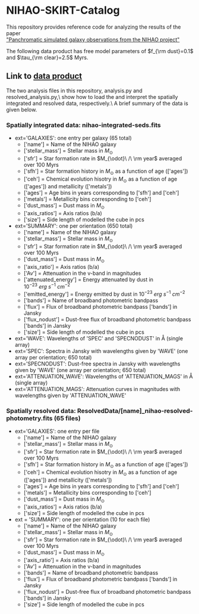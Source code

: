 # NIHAO-SKIRT-Catalog

This repository provides reference code for analyzing the results of the paper\
["Panchromatic simulated galaxy observations from the NIHAO project"](https://www.google.com "The Astrophysical Journal")

The following data product has free model parameters of $f_{\rm dust}=0.1$ and $\tau_{\rm clear}=2.5$ Myrs.

## Link to [data product](https://drive.google.com/drive/folders/1eDouinsNBrEwPaQjvM7gVHa8kFe1rNGs?usp=share_link)

The two analysis files in this repository, analysis.py and resolved_analysis.py,\ 
show how to load the and interpret the spatially integrated and resolved data, respectively.\ 
A brief summary of the data is given below. 

### Spatially integrated data: nihao-integrated-seds.fits 
  * ext='GALAXIES': one entry per galaxy (65 total) 
    * ['name'] = Name of the NIHAO galaxy 
    * ['stellar_mass'] = Stellar mass in $M_{\odot}$ 
    * ['sfr'] = Star formation rate in $M_{\odot}\ /\ \rm year$ averaged over 100 Myrs
    * ['sfh'] = Star formation history in $M_{\odot}$ as a function of age (['ages']) 
    * ['ceh'] = Chemical evolution hisotry in $M_{\odot}$ as a function of age (['ages']) and metallicity (['metals']) 
    * ['ages'] = Age bins in years corresponding to ['sfh'] and ['ceh'] 
    * ['metals'] = Metallicity bins corresponding to ['ceh'] 
    * ['dust_mass'] = Dust mass in $M_{\odot}$ 
    * ['axis_ratios'] = Axis ratios (b/a) 
    * ['size'] = Side length of modelled the cube in pcs 
  * ext='SUMMARY': one per orientation (650 total) 
    * ['name'] = Name of the NIHAO galaxy 
    * ['stellar_mass'] = Stellar mass in $M_{\odot}$ 
    * ['sfr'] = Star formation rate in $M_{\odot}\ /\ \rm year$ averaged over 100 Myrs
    * ['dust_mass'] = Dust mass in $M_{\odot}$ 
    * ['axis_ratio'] = Axis ratios (b/a) 
    * ['Av'] = Attenuation in the v-band in magnitudes 
    * ['attenuated_energy'] = Energy attenuated by dust in $10^{-23}\ erg\ s^{-1}\ cm^{-2}$ 
    * ['emitted_energy'] = Energy emitted by dust in $10^{-23}\ erg\ s^{-1}\ cm^{-2}$ 
    * ['bands'] = Name of broadband photometric bandpass  
    * ['flux'] = Flux of broadband photometric bandpass ['bands'] in Jansky 
    * ['flux_nodust'] = Dust-free flux of broadband photometric bandpass ['bands'] in Jansky 
    * ['size'] = Side length of modelled the cube in pcs 
  * ext='WAVE': Wavelengths of 'SPEC' and 'SPECNODUST' in Å (single array) 
  * ext='SPEC': Spectra in Jansky with wavelengths given by 'WAVE' (one array per orientation; 650 total) 
  * ext='SPECNODUST': Dust-free spectra in Jansky with wavelengths given by 'WAVE' (one array per orientation; 650 total) 
  * ext='ATTENUATION_WAVE': Wavelengths of 'ATTENUATION_MAGS' in Å (single array) 
  * ext='ATTENUATION_MAGS': Attenuation curves in magnitudes with wavelengths given by 'ATTENUATION_WAVE' 
    
### Spatially resolved data: ResolvedData/[name]_nihao-resolved-photometry.fits (65 files)
  * ext='GALAXIES': one entry per file
    * ['name'] = Name of the NIHAO galaxy 
    * ['stellar_mass'] = Stellar mass in $M_{\odot}$ 
    * ['sfr'] = Star formation rate in $M_{\odot}\ /\ \rm year$ averaged over 100 Myrs
    * ['sfh'] = Star formation history in $M_{\odot}$ as a function of age (['ages']) 
    * ['ceh'] = Chemical evolution hisotry in $M_{\odot}$ as a function of age (['ages']) and metallicity (['metals']) 
    * ['ages'] = Age bins in years corresponding to ['sfh'] and ['ceh'] 
    * ['metals'] = Metallicity bins corresponding to ['ceh'] 
    * ['dust_mass'] = Dust mass in $M_{\odot}$ 
    * ['axis_ratios'] = Axis ratios (b/a) 
    * ['size'] = Side length of modelled the cube in pcs 
  * ext = 'SUMMARY': one per orientation (10 for each file) 
    * ['name'] = Name of the NIHAO galaxy 
    * ['stellar_mass'] = Stellar mass in $M_{\odot}$ 
    * ['sfr'] = Star formation rate in $M_{\odot}\ /\ \rm year$ averaged over 100 Myrs
    * ['dust_mass'] = Dust mass in $M_{\odot}$ 
    * ['axis_ratio'] = Axis ratios (b/a) 
    * ['Av'] = Attenuation in the v-band in magnitudes 
    * ['bands'] = Name of broadband photometric bandpass  
    * ['flux'] = Flux of broadband photometric bandpass ['bands'] in Jansky 
    * ['flux_nodust'] = Dust-free flux of broadband photometric bandpass ['bands'] in Jansky 
    * ['size'] = Side length of modelled the cube in pcs 
    
    
